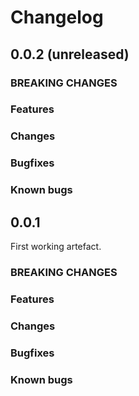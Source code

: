# Changelog

## 0.0.2 (unreleased)

### BREAKING CHANGES

### Features

### Changes

### Bugfixes

### Known bugs

## 0.0.1

First working artefact.

### BREAKING CHANGES

### Features

### Changes

### Bugfixes

### Known bugs
